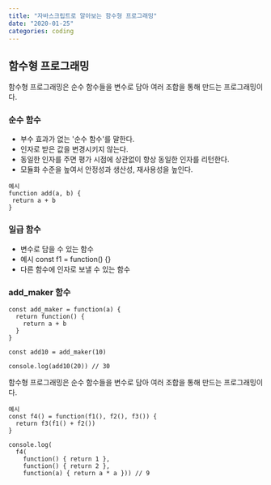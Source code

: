 ```yaml
---
title: "자바스크립트로 알아보는 함수형 프로그래밍"
date: "2020-01-25"
categories: coding
---
```


## 함수형 프로그래밍
함수형 프로그래밍은 순수 함수들을 변수로 담아 여러 조합을 통해 만드는 프로그래밍이다.

### 순수 함수
- 부수 효과가 없는 '순수 함수'를 말한다.
- 인자로 받은 값을 변경시키지 않는다.
- 동일한 인자를 주면 평가 시점에 상관없이 항상 동일한 인자를 리턴한다.
- 모듈화 수준을 높여서 안정성과 생산성, 재사용성을 높인다.

```
예시
function add(a, b) {
 return a + b
}
```

### 일급 함수
- 변수로 담을 수 있는 함수
- 예시
const f1 = function() {}
- 다른 함수에 인자로 보낼 수 있는 함수

### add_maker 함수
```
const add_maker = function(a) {
  return function() {
    return a + b
  }
}

const add10 = add_maker(10)

console.log(add10(20)) // 30
```

함수형 프로그래밍은 순수 함수들을 변수로 담아 여러 조합을 통해 만드는 프로그래밍이다.
```
예시
const f4() = function(f1(), f2(), f3()) {
  return f3(f1() + f2())
}

console.log(
  f4(
    function() { return 1 },
    function() { return 2 },
    function(a) { return a * a })) // 9
```
